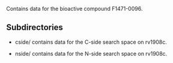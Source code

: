 Contains data for the bioactive compound F1471-0096.

## Subdirectories

- cside/ contains data for the C-side search space on rv1908c.

- nside/ contains data for the N-side search space on rv1908c.

